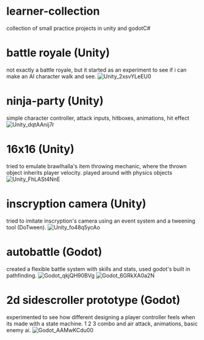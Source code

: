 # learner-collection
 collection of small practice projects in unity and godotC#

# battle royale (Unity)
not exactly a battle royale, but it started as an experiment to see if i can make an AI character walk and see.
![Unity_2xsvYLeEU0](https://github.com/user-attachments/assets/d098a592-5da2-4c09-8fb1-d1202edf2271)

# ninja-party (Unity)
simple character controller, attack inputs, hitboxes, animations, hit effect
![Unity_dqtAAnij7r](https://github.com/user-attachments/assets/e7d960df-a9b4-4cca-a4b4-052eea2c34a6)

# 16x16 (Unity)
tried to emulate brawlhalla's item throwing mechanic, where the thrown object inherits player velocity. played around with physics objects
![Unity_FhLASt4NnE](https://github.com/user-attachments/assets/8848afe7-bb4b-4e98-aacf-87467c9e379e)

# inscryption camera (Unity)
tried to imitate inscryption's camera using an event system and a tweening tool (DoTween). 
![Unity_fo48q5ycAo](https://github.com/user-attachments/assets/9103e7c2-e341-4754-a438-7fbb90f24e73)

# autobattle (Godot)
created a flexible battle system with skills and stats, used godot's built in pathfinding.
![Godot_qkjQH90BVg](https://github.com/user-attachments/assets/1852e4f9-dec4-4506-afac-bc27fba25e88)
![Godot_6GRkXA0a2N](https://github.com/user-attachments/assets/a2b487d4-550b-4763-b807-820c8bfd282e)

# 2d sidescroller prototype (Godot)
experimented to see how different designing a player controller feels when its made with a state machine.
1 2 3 combo and air attack, animations, basic enemy ai.
![Godot_AAMwKCdu00](https://github.com/user-attachments/assets/1abbe761-f4e2-4ae2-88be-e1806d2b1d77)

